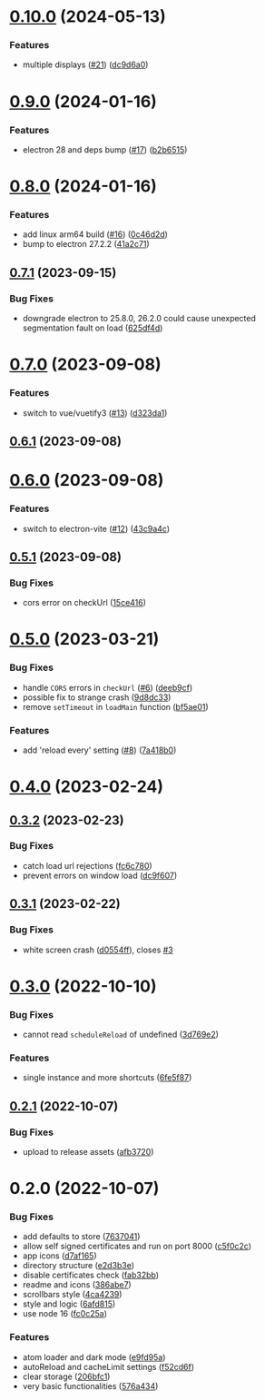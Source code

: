 

# [0.10.0](https://github.com/innovation-system/electron-kiosk/compare/v0.9.0...v0.10.0) (2024-05-13)


### Features

* multiple displays ([#21](https://github.com/innovation-system/electron-kiosk/issues/21)) ([dc9d6a0](https://github.com/innovation-system/electron-kiosk/commit/dc9d6a05a0ef3b775e266813b1f1a9b3aadcbfbb))

# [0.9.0](https://github.com/innovation-system/electron-kiosk/compare/v0.8.0...v0.9.0) (2024-01-16)


### Features

* electron 28 and deps bump ([#17](https://github.com/innovation-system/electron-kiosk/issues/17)) ([b2b6515](https://github.com/innovation-system/electron-kiosk/commit/b2b6515e52d0b95f7e0ad21f45c6b2ca2608b9d4))

# [0.8.0](https://github.com/innovation-system/electron-kiosk/compare/v0.7.1...v0.8.0) (2024-01-16)


### Features

* add linux arm64 build ([#16](https://github.com/innovation-system/electron-kiosk/issues/16)) ([0c46d2d](https://github.com/innovation-system/electron-kiosk/commit/0c46d2de79f97b3d4a555638bafeaa27cce56d8b))
* bump to electron 27.2.2 ([41a2c71](https://github.com/innovation-system/electron-kiosk/commit/41a2c713d02dad41d3a50f38d262c0345408bff6))

## [0.7.1](https://github.com/innovation-system/electron-kiosk/compare/v0.7.0...v0.7.1) (2023-09-15)


### Bug Fixes

* downgrade electron to 25.8.0, 26.2.0 could cause unexpected segmentation fault on load ([625df4d](https://github.com/innovation-system/electron-kiosk/commit/625df4dc4c139ef34587974f2b1ad1fbed52ef1e))

# [0.7.0](https://github.com/innovation-system/electron-kiosk/compare/v0.6.1...v0.7.0) (2023-09-08)


### Features

* switch to vue/vuetify3 ([#13](https://github.com/innovation-system/electron-kiosk/issues/13)) ([d323da1](https://github.com/innovation-system/electron-kiosk/commit/d323da11264c8706c56e96d0e1a36c9ed62f219f))

## [0.6.1](https://github.com/innovation-system/electron-kiosk/compare/v0.6.0...v0.6.1) (2023-09-08)

# [0.6.0](https://github.com/innovation-system/electron-kiosk/compare/v0.5.1...v0.6.0) (2023-09-08)


### Features

* switch to electron-vite ([#12](https://github.com/innovation-system/electron-kiosk/issues/12)) ([43c9a4c](https://github.com/innovation-system/electron-kiosk/commit/43c9a4c59bff7b394f9ffba46c8e71761bc678f4))

## [0.5.1](https://github.com/innovation-system/electron-kiosk/compare/v0.5.0...v0.5.1) (2023-09-08)


### Bug Fixes

* cors error on checkUrl ([15ce416](https://github.com/innovation-system/electron-kiosk/commit/15ce4163141b825918bc3730226d1e14b58d5df7))

# [0.5.0](https://github.com/innovation-system/electron-kiosk/compare/v0.4.0...v0.5.0) (2023-03-21)


### Bug Fixes

* handle `CORS` errors in `checkUrl` ([#6](https://github.com/innovation-system/electron-kiosk/issues/6)) ([deeb9cf](https://github.com/innovation-system/electron-kiosk/commit/deeb9cfc04b8d932521ce50272db4c799798e1ea))
* possible fix to strange crash ([9d8dc33](https://github.com/innovation-system/electron-kiosk/commit/9d8dc333f3f49343848088938e53211eb0ff6aba))
* remove `setTimeout` in `loadMain` function ([bf5ae01](https://github.com/innovation-system/electron-kiosk/commit/bf5ae01d956d913aafdd9ba7de47e2fc1c8e9207))


### Features

* add 'reload every' setting ([#8](https://github.com/innovation-system/electron-kiosk/issues/8)) ([7a418b0](https://github.com/innovation-system/electron-kiosk/commit/7a418b07365a821f4c079973405e5333b62e5158))

# [0.4.0](https://github.com/innovation-system/electron-kiosk/compare/v0.3.2...v0.4.0) (2023-02-24)

## [0.3.2](https://github.com/innovation-system/electron-kiosk/compare/v0.3.1...v0.3.2) (2023-02-23)


### Bug Fixes

* catch load url rejections ([fc6c780](https://github.com/innovation-system/electron-kiosk/commit/fc6c780d59931aef04f2c9b1ee8999bd61314ea6))
* prevent errors on window load ([dc9f607](https://github.com/innovation-system/electron-kiosk/commit/dc9f60766e2b321340b5b525d02c091e54a7a9c0))

## [0.3.1](https://github.com/innovation-system/electron-kiosk/compare/v0.3.0...v0.3.1) (2023-02-22)


### Bug Fixes

* white screen crash ([d0554ff](https://github.com/innovation-system/electron-kiosk/commit/d0554ffac9f71c1211aa686b0fae0f308fc881db)), closes [#3](https://github.com/innovation-system/electron-kiosk/issues/3)

# [0.3.0](https://github.com/innovation-system/electron-kiosk/compare/v0.2.1...v0.3.0) (2022-10-10)


### Bug Fixes

* cannot read `scheduleReload` of undefined ([3d769e2](https://github.com/innovation-system/electron-kiosk/commit/3d769e2ac48c0af955dd391d4ba0a134ee7bbf12))


### Features

* single instance and more shortcuts ([6fe5f87](https://github.com/innovation-system/electron-kiosk/commit/6fe5f87e769fb5646f86e58e174efbcd03270aec))

## [0.2.1](https://github.com/innovation-system/electron-kiosk/compare/v0.2.0...v0.2.1) (2022-10-07)


### Bug Fixes

* upload to release assets ([afb3720](https://github.com/innovation-system/electron-kiosk/commit/afb3720b9eb903d3c8e210df247a4fbdbdac4987))

# 0.2.0 (2022-10-07)


### Bug Fixes

* add defaults to store ([7637041](https://github.com/innovation-system/electron-kiosk/commit/76370414e0d44ea80e877fd066b06b4431fb1c7c))
* allow self signed certificates and run on port 8000 ([c5f0c2c](https://github.com/innovation-system/electron-kiosk/commit/c5f0c2c540939cd36ddeb161329eadbbaffc065e))
* app icons ([d7af165](https://github.com/innovation-system/electron-kiosk/commit/d7af16586fa7a1323f0fe3aee1f05b91a79a32c9))
* directory structure ([e2d3b3e](https://github.com/innovation-system/electron-kiosk/commit/e2d3b3ed92a0a31baf6a797ac0ee897ceab09af9))
* disable certificates check ([fab32bb](https://github.com/innovation-system/electron-kiosk/commit/fab32bb1c58e181611a4d14d48d496ff79f21609))
* readme and icons ([386abe7](https://github.com/innovation-system/electron-kiosk/commit/386abe7708e8dc8b0f4bb84e0dcf2ae76de1330a))
* scrollbars style ([4ca4239](https://github.com/innovation-system/electron-kiosk/commit/4ca423907b130cf4212412dcb61a0ab5e8df4a0d))
* style and logic ([6afd815](https://github.com/innovation-system/electron-kiosk/commit/6afd81530c08f7d27140f371bba51eaea3224628))
* use node 16 ([fc0c25a](https://github.com/innovation-system/electron-kiosk/commit/fc0c25acf43dc449726b6d77b0dd714ab6321b22))


### Features

* atom loader and dark mode ([e9fd95a](https://github.com/innovation-system/electron-kiosk/commit/e9fd95a951161ab35ecf547ea2e581bcee4b3302))
* autoReload and cacheLimit settings ([f52cd6f](https://github.com/innovation-system/electron-kiosk/commit/f52cd6f231b6eb68dc8e175babae76cf899805a4))
* clear storage ([206bfc1](https://github.com/innovation-system/electron-kiosk/commit/206bfc130cefc8072b07f6939c61948b696f9f55))
* very basic functionalities ([576a434](https://github.com/innovation-system/electron-kiosk/commit/576a434542e771c39204ce8f749cacffb9b87771))
